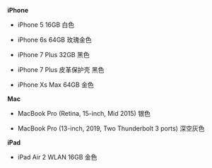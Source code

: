 **iPhone**

- iPhone 5 16GB 白色

- iPhone 6s 64GB 玫瑰金色

- iPhone 7 Plus 32GB 黑色

- iPhone 7 Plus 皮革保护壳 黑色

- iPhone Xs Max 64GB 金色


**Mac**

- MacBook Pro (Retina, 15-inch, Mid 2015) 银色

- MacBook Pro (13-inch, 2019, Two Thunderbolt 3 ports) 深空灰色


**iPad**

- iPad Air 2 WLAN 16GB 金色